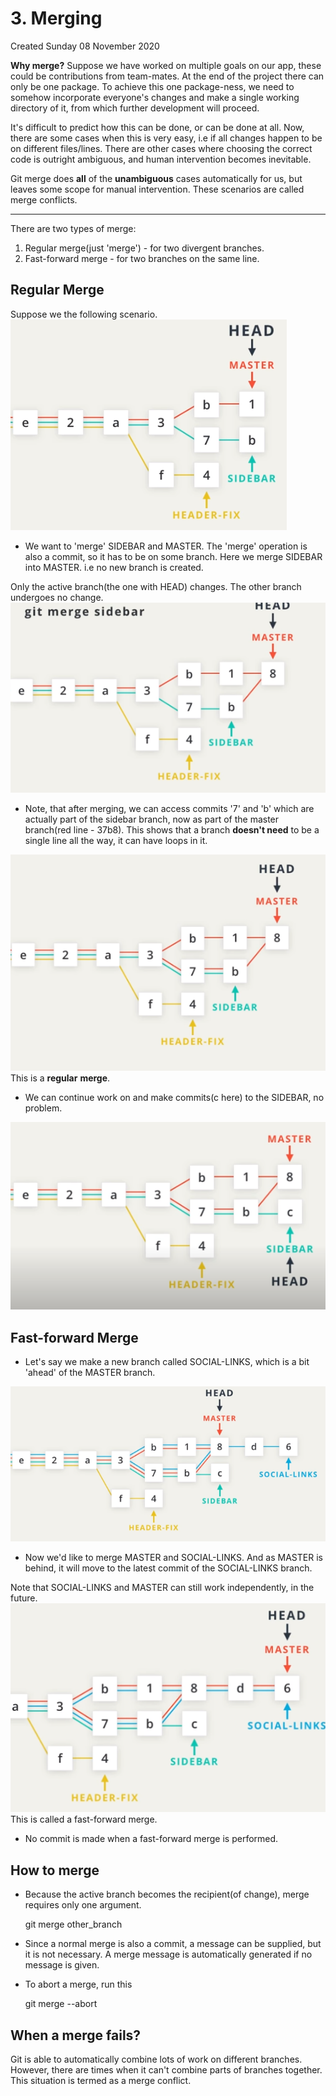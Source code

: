 # 3. Merging
Created Sunday 08 November 2020

**Why merge?**
Suppose we have worked on multiple goals on our app, these could be contributions from team-mates. At the end of the project there can only be one package. To achieve this one package-ness, we need to somehow incorporate everyone's changes and make a single working directory of it, from which further development will proceed.

It's difficult to predict how this can be done, or can be done at all.
Now, there are some cases when this is very easy, i.e if all changes happen to be on different files/lines. There are other cases where choosing the correct code is outright ambiguous, and human intervention becomes inevitable.

Git merge does **all** of the **unambiguous** cases automatically for us, but leaves some scope for manual intervention. These scenarios are called merge conflicts.

*****

There are two types of merge:

1. Regular merge(just 'merge') - for two divergent branches.
2. Fast-forward merge - for two branches on the same line.


Regular Merge
-------------
Suppose we the following scenario.
![](/assets/3._Merging-image-1.png)

* We want to 'merge' SIDEBAR and MASTER. The 'merge' operation is also a commit, so it has to be on some branch. Here we merge SIDEBAR into MASTER. i.e no new branch is created.

Only the active branch(the one with HEAD) changes. The other branch undergoes no change.
![](/assets/3._Merging-image-2.png)

* Note, that after merging, we can access commits '7' and 'b' which are actually part of the sidebar branch, now as part of the master branch(red line - 37b8). This shows that a branch __doesn't need__ to be a single line all the way, it can have loops in it.

![](/assets/3._Merging-image-3.png)
This is a **regular** **merge**.

* We can continue work on and make commits(c here) to the SIDEBAR, no problem.

![](/assets/3._Merging-image-4.png)

Fast-forward Merge
------------------

* Let's say we make a new branch called SOCIAL-LINKS, which is a bit 'ahead' of the MASTER branch.

![](/assets/3._Merging-image-5.png)

* Now we'd like to merge MASTER and SOCIAL-LINKS. And as MASTER is behind, it will move to the latest commit of the SOCIAL-LINKS branch.

Note that SOCIAL-LINKS and MASTER can still work independently, in the future.
![](/assets/3._Merging-image-6.png)
This is called a fast-forward merge.

* No commit is made when a fast-forward merge is performed.


How to merge
------------

* Because the active branch becomes the recipient(of change), merge requires only one argument.

	git merge other_branch


* Since a normal merge is also a commit, a message can be supplied, but it is not necessary. A merge message is automatically generated if no message is given.
* To abort a merge, run this

	git merge --abort


When a merge fails?
-------------------
Git is able to automatically combine lots of work on different branches.
However, there are times when it can't combine parts of branches together.
This situation is termed as a merge conflict.

